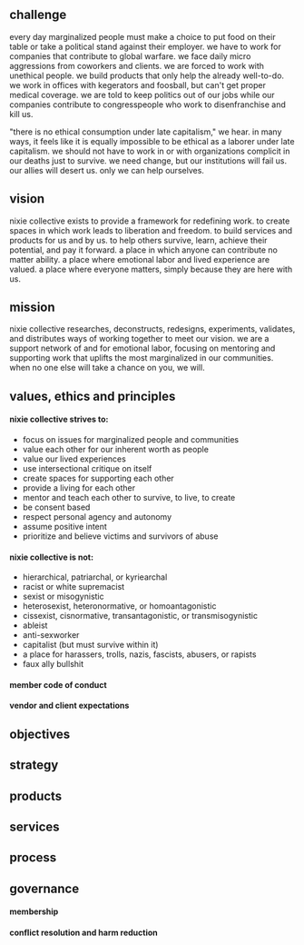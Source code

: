 ## challenge

every day marginalized people must make a choice to put food on their table or take a political stand against their employer. we have to work for companies that contribute to global warfare. we face daily micro aggressions from coworkers and clients. we are forced to work with unethical people. we build products that only help the already well-to-do. we work in offices with kegerators and foosball, but can't get proper medical coverage. we are told to keep politics out of our jobs while our companies contribute to congresspeople who work to disenfranchise and kill us.

"there is no ethical consumption under late capitalism," we hear. in many ways, it feels like it is equally impossible to be ethical as a laborer under late capitalism. we should not have to work in or with organizations complicit in our deaths just to survive. we need change, but our institutions will fail us. our allies will desert us. only we can help ourselves.

## vision

nixie collective exists to provide a framework for redefining work. to create spaces in which work leads to liberation and freedom. to build services and products for us and by us. to help others survive, learn, achieve their potential, and pay it forward. a place in which anyone can contribute no matter ability. a place where emotional labor and lived experience are valued. a place where everyone matters, simply because they are here with us.

## mission

nixie collective researches, deconstructs, redesigns, experiments, validates, and distributes ways of working together to meet our vision. we are a support network of and for emotional labor, focusing on mentoring and supporting work that uplifts the most marginalized in our communities. when no one else will take a chance on you, we will.

## values, ethics and principles

#### nixie collective strives to:

 - focus on issues for marginalized people and communities
 - value each other for our inherent worth as people
 - value our lived experiences
 - use intersectional critique on itself
 - create spaces for supporting each other
 - provide a living for each other
 - mentor and teach each other to survive, to live, to create
 - be consent based
 - respect personal agency and autonomy
 - assume positive intent
 - prioritize and believe victims and survivors of abuse
 
#### nixie collective is not:

 - hierarchical, patriarchal, or kyriearchal
 - racist or white supremacist
 - sexist or misogynistic
 - heterosexist, heteronormative, or homoantagonistic
 - cissexist, cisnormative, transantagonistic, or transmisogynistic
 - ableist
 - anti-sexworker
 - capitalist (but must survive within it)
 - a place for harassers, trolls, nazis, fascists, abusers, or rapists
 - faux ally bullshit
 
#### member code of conduct 

#### vendor and client expectations

## objectives

## strategy

## products

## services

## process

## governance

#### membership

#### conflict resolution and harm reduction


